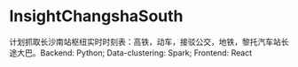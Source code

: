 # InsightChangshaSouth
计划抓取长沙南站枢纽实时时刻表：高铁，动车，接驳公交，地铁，黎托汽车站长途大巴。Backend: Python; Data-clustering: Spark; Frontend: React
